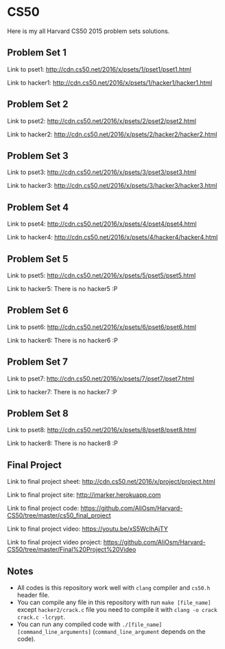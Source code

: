 # CS50
Here is my all Harvard CS50 2015 problem sets solutions.

Problem Set 1
----------

Link to pset1: http://cdn.cs50.net/2016/x/psets/1/pset1/pset1.html

Link to hacker1: http://cdn.cs50.net/2016/x/psets/1/hacker1/hacker1.html

Problem Set 2
----------

Link to pset2: http://cdn.cs50.net/2016/x/psets/2/pset2/pset2.html

Link to hacker2: http://cdn.cs50.net/2016/x/psets/2/hacker2/hacker2.html

Problem Set 3
----------

Link to pset3: http://cdn.cs50.net/2016/x/psets/3/pset3/pset3.html

Link to hacker3: http://cdn.cs50.net/2016/x/psets/3/hacker3/hacker3.html

Problem Set 4
----------

Link to pset4: http://cdn.cs50.net/2016/x/psets/4/pset4/pset4.html

Link to hacker4: http://cdn.cs50.net/2016/x/psets/4/hacker4/hacker4.html

Problem Set 5
----------

Link to pset5: http://cdn.cs50.net/2016/x/psets/5/pset5/pset5.html

Link to hacker5: There is no hacker5 :P

Problem Set 6
----------

Link to pset6: http://cdn.cs50.net/2016/x/psets/6/pset6/pset6.html

Link to hacker6: There is no hacker6 :P

Problem Set 7
----------

Link to pset7: http://cdn.cs50.net/2016/x/psets/7/pset7/pset7.html

Link to hacker7: There is no hacker7 :P

Problem Set 8
----------

Link to pset8: http://cdn.cs50.net/2016/x/psets/8/pset8/pset8.html

Link to hacker8: There is no hacker8 :P

Final Project
----------

Link to final project sheet: http://cdn.cs50.net/2016/x/project/project.html

Link to final project site: http://imarker.herokuapp.com

Link to final project code: https://github.com/AliOsm/Harvard-CS50/tree/master/cs50_final_project

Link to final project video: https://youtu.be/xS5WcIhAjTY

Link to final project video project: https://github.com/AliOsm/Harvard-CS50/tree/master/Final%20Project%20Video

Notes
----------

- All codes is this repository work well with `clang` compiler and `cs50.h` header file.
- You can compile any file in this repository with run `make [file_name]` except `hacker2/crack.c` file you need to compile it with `clang -o crack crack.c -lcrypt`.
- You can run any compiled code with `./[file_name] [command_line_arguments]` (`command_line_argument` depends on the code).
